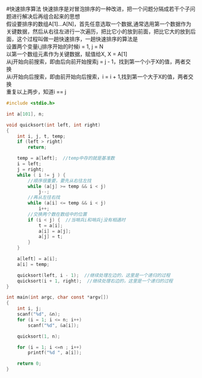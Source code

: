 #快速排序算法
快速排序是对冒泡排序的一种改进，把一个问题分隔成若干个子问题进行解决后再组合起来的思想          
假设要排序的数组A[1]...A[N]，首先任意选取一个数据,通常选用第一个数据作为关键数据，然后从右往左进行一次遍历，把比它小的放到前面，把比它大的放到后面，这个过程叫做一趟快速排序，一趟快速排序的算法是       
设置两个变量i,j排序开始的时候i = 1, j = N        
以第一个数组元素作为关键数据，赋值给X, X = A[1]         
从j开始向前搜索，即由后向前开始搜索j = j - 1，找到第一个小于X的值，两者交换         
从i开始向后搜索，即由前开始向后搜索，i = i + 1,找到第一个大于X的值，两者交换        
重复以上两步，知道i == j        


```c
#include <stdio.h>

int a[101], n;

void quicksort(int left, int right)
{
	int i, j, t, temp;
	if (left > right)
		return;

	temp = a[left];  //temp中存的就是基准数
	i = left;
	j = right;
	while ( i != j ) {
		//顺序很重要，要先从右往左找
		while (a[j] >= temp && i < j)
			j--;
		//再从左往右找
		while (a[i] <= temp && i < j)
			i++;
		//交换两个数在数组中的位置
		if (i < j) {  //当哨兵i和哨兵j没有相遇时
			t = a[i];
			a[i] = a[j];
			a[j] = t;
		}
	}

	a[left] = a[i];
	a[i] = temp;

	quicksort(left, i - 1);  //继续处理左边的，这里是一个递归的过程
	quicksort(i + 1, right);  //继续处理右边的，这里是一个递归的过程
}

int main(int argc, char const *argv[])
{
	int i, j;
	scanf("%d", &n);
	for (i = 1; i <= n; i++)
		scanf("%d", &a[i]);

	quicksort(1, n);

	for (i = 1; i <=n ; i++)
		printf("%d ", a[i]);

	return 0;
}
```